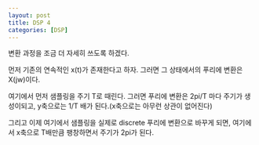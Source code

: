 ```yaml
---
layout: post
title: DSP 4
categories: [DSP]
---
```


변환 과정을 조금 더 자세히 쓰도록 하겠다.

먼저 기존의 연속적인 x(t)가 존재한다고 하자. 그러면 그 상태에서의 푸리에 변환은 X(jw)이다.

여기에서 먼저 샘플링을 주기 T로 때린다. 그러면 푸리에 변환은 2pi/T 마다 주기가 생성이되고, y축으로는 1/T 배가 된다.(x축으로는 아무런 상관이 없어진다)

그리고 이제 여기에서 샘플링을 실제로 discrete 푸리에 변환으로 바꾸게 되면, 여기에서 x축으로 T배만큼 팽창하면서 주기가 2pi가 된다.

